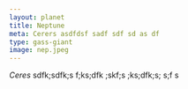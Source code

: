 ```yaml
---
layout: planet
title: Neptune
meta: Cerers asdfdsf sadf sdf sd as df
type: gass-giant
image: nep.jpeg
---
```


*Ceres* sdfk;sdfk;s f;ks;dfk ;skf;s ;ks;dfk;s; s;f s